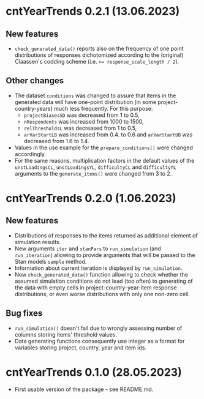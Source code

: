# cntYearTrends 0.2.1 (13.06.2023)

## New features

-   `check_generated_data()` reports also on the frequency of one point distributions of responses dichotomized according to the (original) Claassen's codding scheme (i.e. `>= response_scale_length / 2`).

## Other changes

-   The dataset `conditions` was changed to assure that items in the generated data will have one-point distribution (in some project-country-years) much less frequently. For this purpose:
    - `projectBiasesSD` was decreased from 1 to 0.5,
    - `nRespondents` was increased from 1000 to 1500,
    - `relThresholdsL` was decreased from 1 to 0.5,
    - `arVarStartLB` was increased from 0.4. to 0.6 and `arVarStartUB` was decreased from 1.6 to 1.4.
-   Values in the use example for the `prepare_conditions()` were changed accordingly.
-   For the same reasons, multiplication factors in the default values of the `unstLoadingsCL`, `unstLoadingsYL`, `difficultyCL` and `difficultyYL` arguments to the `generate_items()` were changed from 3 to 2.

# cntYearTrends 0.2.0 (1.06.2023)

## New features

-   Distributions of responses to the items returned as additional element of simulation results.
-   New arguments `iter` and `stanPars` to `run_simulation` (and `run_iteration`) allowing to provide arguments that will be passed to the Stan models `sample` method.
-   Information about current iteration is displayed by `run_simulation`.
-   New `check_generated_data()` function allowing to check whether the assumed simulation conditions do not lead (too often) to generating of the data with empty cells in project-country-year-item response distributions, or even worse distributions with only one non-zero cell.

## Bug fixes

-   `run_simulation()` doesn't fail due to wrongly assessing number of columns storing items' threshold values.
-   Data generating functions consequently use integer as a format for variables storing project, country, year and item ids.

# cntYearTrends 0.1.0 (28.05.2023)

-   First usable version of the package - see README.md.
